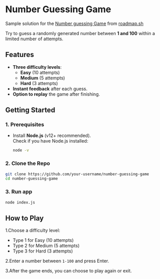# Number Guessing Game

Sample solution for the [Number guessing Game](https://roadmap.sh/projects/number-guessing-game) from [roadmap.sh](https://roadmap.sh/)

Try to guess a randomly generated number between **1 and 100** within a limited number of attempts.  

## Features
- **Three difficulty levels**:
  - **Easy** (10 attempts)
  - **Medium** (5 attempts)
  - **Hard** (3 attempts)
- **Instant feedback** after each guess.
- **Option to replay** the game after finishing.

## Getting Started

### 1️. Prerequisites
- Install **Node.js** (v12+ recommended).  
  Check if you have Node.js installed:
  ```bash
  node -v
  ```

### 2. Clone the Repo
```bash
git clone https://github.com/your-username/number-guessing-game
cd number-guessing-game
```

### 3. Run app
```bash
node index.js
```
## How to Play
1.Choose a difficulty level:
- Type 1 for Easy (10 attempts)
- Type 2 for Medium (5 attempts)
- Type 3 for Hard (3 attempts)

2.Enter a number between `1-100` and press Enter.

3.After the game ends, you can choose to play again or exit.
